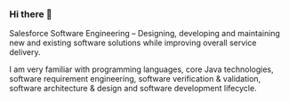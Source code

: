 ### Hi there 👋
Salesforce Software Engineering – Designing, developing and maintaining new and existing software solutions while improving overall service delivery.

I am very familiar with programming languages, core Java technologies, software requirement engineering, software verification & validation, software architecture & design and software development lifecycle.
<!--
**jriordan22849/jriordan22849** is a ✨ _special_ ✨ repository because its `README.md` (this file) appears on your GitHub profile.

Here are some ideas to get you started:

- 🔭 I’m currently working on ...
- 🌱 I’m currently learning ...
- 👯 I’m looking to collaborate on ...
- 🤔 I’m looking for help with ...
- 💬 Ask me about ...
- 📫 How to reach me: ...
- 😄 Pronouns: ...
- ⚡ Fun fact: ...
-->
